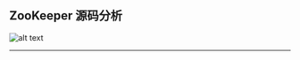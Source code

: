 ## ZooKeeper 源码分析

![alt text](https://zookeeper.apache.org/images/zookeeper_small.gif "ZooKeeper")

---
